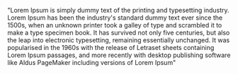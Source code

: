 "Lorem Ipsum is simply dummy text of the printing and typesetting industry.
 Lorem Ipsum has been the industry's standard dummy text ever since the 
 1500s, when an unknown printer took a galley of type and scrambled it to 
 make a type specimen book. It has survived not only five centuries, but 
 also the leap into electronic typesetting, remaining essentially unchanged.
 It was popularised in the 1960s with the release of Letraset sheets 
 containing Lorem Ipsum passages, and more recently with desktop publishing
 software like Aldus PageMaker including versions of Lorem Ipsum"
 